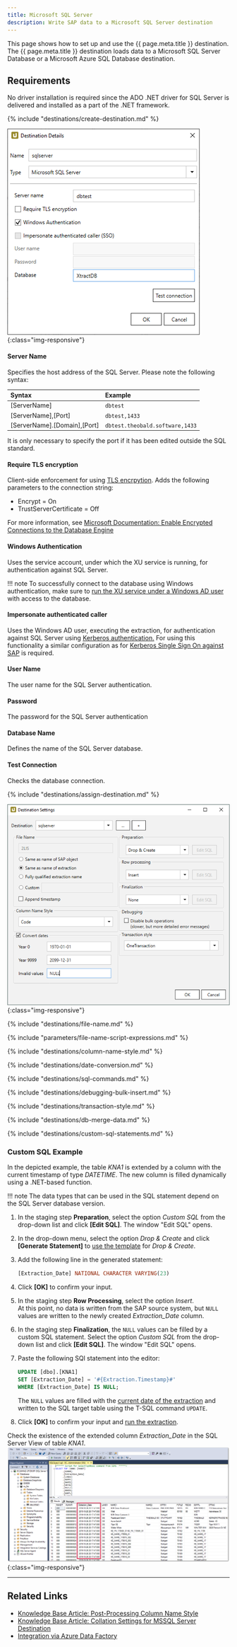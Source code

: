 ```yaml
---
title: Microsoft SQL Server
description: Write SAP data to a Microsoft SQL Server destination
---
```


This page shows how to set up and use the {{ page.meta.title }} destination. 
The {{ page.meta.title }} destination loads data to a Microsoft SQL Server Database or a Microsoft Azure SQL Database destination.

## Requirements

No driver installation is required since the ADO .NET driver for SQL Server is delivered and installed as a part of the .NET framework.

{% include "destinations/create-destination.md" %}

![Destination-Details](../../assets/images/xu/documentation/destinations/ms-sql/destination-details.png){:class="img-responsive"}

#### Server Name
Specifies the host address of the SQL Server. Please note the following syntax:

|Syntax | Example |
|:---|:---|
|[ServerName]| `dbtest`|
|[ServerName],[Port]| `dbtest,1433`|
|[ServerName].[Domain],[Port] |  `dbtest.theobald.software,1433`|

It is only necessary to specify the port if it has been edited outside the SQL standard.

#### Require TLS encryption
Client-side enforcement for using [TLS encrpytion](https://docs.microsoft.com/en-us/azure/sql-database/sql-database-connect-query#tls-considerations-for-sql-database-connectivity). 
Adds the following parameters to the connection string:

-  Encrypt = On
- TrustServerCertificate = Off

For more information, see [Microsoft Documentation: Enable Encrypted Connections to the Database Engine](https://docs.microsoft.com/en-us/sql/database-engine/configure-windows/enable-encrypted-connections-to-the-database-engine?view=sql-server-2017)

#### Windows Authentication
Uses the service account, under which the XU service is running, for authentication against SQL Server.

!!! note 
	To successfully connect to the database using Windows authentication, make sure to [run the XU service under a Windows AD user](../server/service-account.md) with access to the database.

#### Impersonate authenticated caller
Uses the Windows AD user, executing the extraction, for authentication against SQL Server using [Kerberos authentication.](https://blogs.msdn.microsoft.com/sqlupdates/2014/12/05/sql-server-kerberos-and-spn-quick-reference/)
For using this functionality a similar configuration as for [Kerberos Single Sign On against SAP](../../knowledge-base/sso-with-kerberos-snc.md) is required.

#### User Name
The user name for the SQL Server authentication. 

#### Password
The password for the SQL Server authentication

#### Database Name
Defines the name of the SQL Server database.

#### Test Connection
Checks the database connection. 


{% include "destinations/assign-destination.md" %}

![Destination-settings](../../assets/images/xu/documentation/destinations/ms-sql/destination-settings.png){:class="img-responsive"}

{% include "destinations/file-name.md" %}

{% include "parameters/file-name-script-expressions.md" %}

{% include "destinations/column-name-style.md" %}

{% include "destinations/date-conversion.md" %}

{% include "destinations/sql-commands.md" %}

{% include "destinations/debugging-bulk-insert.md" %}

{% include "destinations/transaction-style.md" %} 

{% include "destinations/db-merge-data.md" %} 

{% include "destinations/custom-sql-statements.md" %} 


### Custom SQL Example
In the depicted example, the table *KNA1* is extended by a column with the current timestamp of type *DATETIME*.
The new column is filled dynamically using a .NET-based function. 

!!! note 
	The data types that can be used in the SQL statement depend on the SQL Server database version.

1. In the staging step **Preparation**, select the option *Custom SQL* from the drop-down list and click **[Edit SQL]**. The window "Edit SQL" opens.
2. In the drop-down menu, select the option *Drop & Create* and click **[Generate Statement]** to [use the template](#use-templates) for *Drop & Create*.
3. Add the following line in the generated statement: <br>
	```sql
	[Extraction_Date] NATIONAL CHARACTER VARYING(23)
	```
4. Click **[OK]** to confirm your input. <br>
5. In the staging step **Row Processing**, select the option *Insert*. <br>
At this point, no data is written from the SAP source system, but `NULL` values are written to the newly created *Extraction_Date* column.
6. In the staging step **Finalization**, the `NULL` values can be filled by a custom SQL statement. 
Select the option *Custom SQL* from the drop-down list and click **[Edit SQL]**.  The window "Edit SQL" opens.
7. Paste the following SQl statement into the editor:

	```sql
	UPDATE [dbo].[KNA1] 
	SET [Extraction_Date] = '#{Extraction.Timestamp}#' 
	WHERE [Extraction_Date] IS NULL;
	```

	The `NULL` values are filled with the [current date of the extraction](#use-script-expressions) and written to the SQL target table using the T-SQL command `UPDATE`. <br>
10. Click **[OK]** to confirm your input and [run the extraction](../execute-and-automate/run-an-extraction.md/#run-extractions-in-the-designer).

Check the existence of the extended column *Extraction_Date*  in the SQL Server View of table *KNA1*.<br>
![Custom_SQL_SQL_Server_Ausgabe](../../assets/images/xu/documentation/destinations/ms-sql/sql_server_extraction_date.png){:class="img-responsive"}

****

## Related Links

- [Knowledge Base Article: Post-Processing Column Name Style](../../knowledge-base/adjust-column-name-style.md)
- [Knowledge Base Article: Collation Settings for MSSQL Server Destination](../../knowledge-base/collation-sql-server.md)
- [Integration via Azure Data Factory](../execute-and-automate/call-via-etl.md#integration-via-azure-data-factory)
